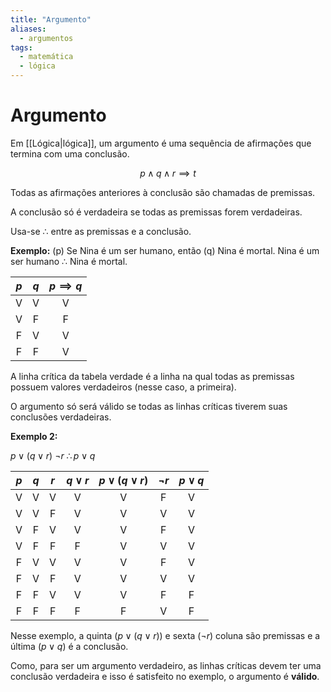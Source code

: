 ```yaml
---
title: "Argumento"
aliases:
  - argumentos
tags:
  - matemática
  - lógica
---
```


# Argumento

Em [[Lógica|lógica]], um argumento é uma sequência de afirmações que termina com uma conclusão.

$$p \land q \land r \implies t$$

Todas as afirmações anteriores à conclusão são chamadas de premissas.

A conclusão só é verdadeira se todas as premissas forem verdadeiras.

Usa-se $\therefore$ entre as premissas e a conclusão.

**Exemplo:**
(p) Se Nina é um ser humano, então
(q) Nina é mortal.
Nina é um ser humano
$\therefore$ Nina é mortal.

| $p$ | $q$ | $p \implies q$ |
| :-: | :-: | :------------: |
|  V  |  V  |       V        |
|  V  |  F  |       F        |
|  F  |  V  |       V        |
|  F  |  F  |       V        |

A linha crítica da tabela verdade é a linha na qual todas as premissas possuem valores verdadeiros (nesse caso, a primeira).

O argumento só será válido se todas as linhas críticas tiverem suas conclusões verdadeiras.

**Exemplo 2:**

$p \lor (q \lor r)$
$\lnot r$
$\therefore p \lor q$

| $p$ | $q$ | $r$ | $q \lor r$ | $p \lor (q \lor r)$ | $\lnot r$ | $p \lor q$ |
| :-: | :-: | :-: | :--------: | :-----------------: | :-------: | :--------: |
|  V  |  V  |  V  |     V      |          V          |     F     |     V      |
|  V  |  V  |  F  |     V      |          V          |     V     |     V      |
|  V  |  F  |  V  |     V      |          V          |     F     |     V      |
|  V  |  F  |  F  |     F      |          V          |     V     |     V      |
|  F  |  V  |  V  |     V      |          V          |     F     |     V      |
|  F  |  V  |  F  |     V      |          V          |     V     |     V      |
|  F  |  F  |  V  |     V      |          V          |     F     |     F      |
|  F  |  F  |  F  |     F      |          F          |     V     |     F      |

Nesse exemplo, a quinta ($p \lor (q \lor r)$) e sexta ($\lnot r$) coluna são premissas e a última ($p \lor q$) é a conclusão.

Como, para ser um argumento verdadeiro, as linhas críticas devem ter uma conclusão verdadeira e isso é satisfeito no exemplo, o argumento é **válido**.
